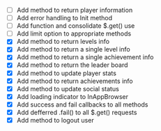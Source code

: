 - [ ] Add method to return player information
- [ ] Add error handling to Init method
- [ ] Add function and consolidate $.get() use
- [ ] Add limit option to appropriate methods
- [X] Add method to return levels info
- [X] Add method to return a single level info
- [X] Add method to return a single achievement info
- [X] Add method to return the leader board
- [X] Add method to update player stats
- [X] Add method to return achievements info
- [X] Add method to update social status
- [X] Add loading indicator to InAppBrowser
- [X] Add success and fail callbacks to all methods
- [X] Add defferred .fail() to all $.get() requests
- [X] Add method to logout user
